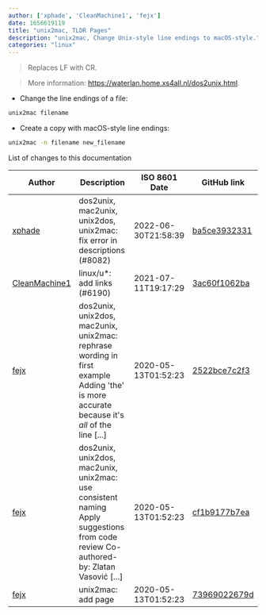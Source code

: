```yaml
---
author: ['xphade', 'CleanMachine1', 'fejx']
date: 1656619119
title: "unix2mac, TLDR Pages"
description: "unix2mac, Change Unix-style line endings to macOS-style."
categories: "linux"
---
```

> Replaces LF with CR.

> More information: <https://waterlan.home.xs4all.nl/dos2unix.html>.

- Change the line endings of a file:

```bash
unix2mac filename
```

- Create a copy with macOS-style line endings:

```bash
unix2mac -n filename new_filename
```
List of changes to this documentation


Author | Description | ISO 8601 Date | GitHub link
------|-----|-----|-----
[xphade](mailto:18196286+xphade@users.noreply.github.com) | dos2unix, mac2unix, unix2dos, unix2mac: fix error in descriptions (#8082) | 2022-06-30T21:58:39 | [ba5ce3932331](https://github.com/tldr-pages/tldr/commit/ba5ce393233134279bd4386feac891af500edfe8)
[CleanMachine1](mailto:78213164+CleanMachine1@users.noreply.github.com) | linux/u*: add links (#6190) | 2021-07-11T19:17:29 | [3ac60f1062ba](https://github.com/tldr-pages/tldr/commit/3ac60f1062ba714b493cee9c4e413901867c9f93)
[fejx](mailto:fejx@users.noreply.github.com) | dos2unix, unix2dos, mac2unix, unix2mac: rephrase wording in first example Adding 'the' is more accurate because it's *all* of the line [...] | 2020-05-13T01:52:23 | [2522bce7c2f3](https://github.com/tldr-pages/tldr/commit/2522bce7c2f394f490a3fad2637c539f0e0f4d93)
[fejx](mailto:fejx@users.noreply.github.com) | dos2unix, unix2dos, mac2unix, unix2mac: use consistent naming Apply suggestions from code review Co-authored-by: Zlatan Vasović [...] | 2020-05-13T01:52:23 | [cf1b9177b7ea](https://github.com/tldr-pages/tldr/commit/cf1b9177b7ea00dfa98fa377e2d2d4c65c27fef3)
[fejx](mailto:fejx@users.noreply.github.com) | unix2mac: add page | 2020-05-13T01:52:23 | [73969022679d](https://github.com/tldr-pages/tldr/commit/73969022679d19aa388ca757797f8af8c7a375f5)


